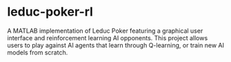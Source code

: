 # leduc-poker-rl
A MATLAB implementation of Leduc Poker featuring a graphical user interface and reinforcement learning AI opponents. This project allows users to play against AI agents that learn through Q-learning, or train new AI models from scratch.
